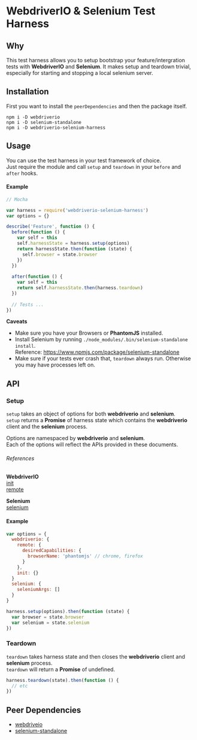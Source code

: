 # WebdriverIO & Selenium Test Harness

## Why
This test harness allows you to setup bootstrap your feature/intergration tests with **WebdriverIO** and **Selenium**. It makes setup and teardown trivial, especially for starting and stopping a local selenium server.

## Installation

First you want to install the `peerDependencies` and then the package itself.

```shell
npm i -D webdriverio
npm i -D selenium-standalone
npm i -D webdriverio-selenium-harness
```

## Usage

You can use the test harness in your test framework of choice.  
Just require the module and call `setup` and `teardown` in your `before` and `after` hooks.

#### Example

```javascript
// Mocha

var harness = require('webdriverio-selenium-harness')
var options = {}

describe('Feature', function () {
  before(function () {
    var self = this
    self.harnessState = harness.setup(options)
    return harnessState.then(function (state) {
      self.browser = state.browser
    })
  })
  
  after(function () {
    var self = this
    return self.harnessState.then(harness.teardown)
  })
  
  // Tests ...
})
```

**Caveats**  

* Make sure you have your Browsers or **PhantomJS** installed.
* Install Selenium by running `./node_modules/.bin/selenium-standalone install`.  
  Reference: https://www.npmjs.com/package/selenium-standalone
* Make sure if your tests ever crash that, `teardown` always run.
  Otherwise you may have processes left on.

## API

### Setup
`setup` takes an object of options for both **webdriverio** and **selenium**.  
`setup` returns a **Promise** of harness state which contains the **webdriverio** client and the **selenium** process.

Options are namespaced by **webdriverio** and **selenium**.  
Each of the options will reflect the APIs provided in these documents.

###### References

**WebdriverIO**  
[init](http://webdriver.io/api/protocol/init.html)  
[remote](http://webdriver.io/guide/getstarted/configuration.html)  

**Selenium**  
[selenium](https://www.npmjs.com/package/selenium-standalone)

#### Example

```javascript
var options = {
  webdriverio: {
    remote: {
      desiredCapabilities: {
        browserName: 'phantomjs' // chrome, firefox
      }
    },
    init: {}
  }
  selenium: {
    seleniumArgs: []
  }
}

harness.setup(options).then(function (state) {
  var browser = state.browser
  var selenium = state.selenium
})

```

### Teardown

`teardown` takes harness state and then closes the **webdriverio** client and **selenium** process.  
`teardown` will return a **Promise** of undefined.

```javascript
harness.teardown(state).then(function () {
  // etc
})
```

## Peer Dependencies

* [webdriveio](https://www.npmjs.com/package/webdriverio)
* [selenium-standalone](https://www.npmjs.com/package/selenium-standalone)
